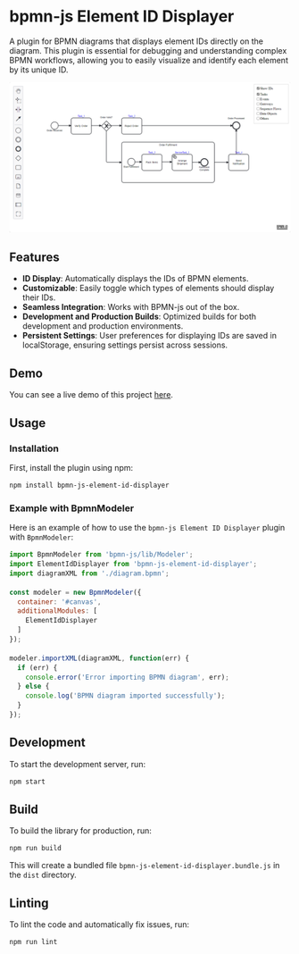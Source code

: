 # bpmn-js Element ID Displayer

A plugin for BPMN diagrams that displays element IDs directly on the diagram. This plugin is essential for debugging and understanding complex BPMN workflows, allowing you to easily visualize and identify each element by its unique ID.

![Sample](https://raw.githubusercontent.com/loremipsumowski/bpmn-js-element-id-displayer/main/resources/sample.png)

## Features

- **ID Display**: Automatically displays the IDs of BPMN elements.
- **Customizable**: Easily toggle which types of elements should display their IDs.
- **Seamless Integration**: Works with BPMN-js out of the box.
- **Development and Production Builds**: Optimized builds for both development and production environments.
- **Persistent Settings**: User preferences for displaying IDs are saved in localStorage, ensuring settings persist across sessions.

## Demo

You can see a live demo of this project [here](https://loremipsumowski.github.io/bpmn-js-element-id-displayer/).

## Usage

### Installation

First, install the plugin using npm:

```bash
npm install bpmn-js-element-id-displayer
```

### Example with BpmnModeler

Here is an example of how to use the `bpmn-js Element ID Displayer` plugin with `BpmnModeler`:

```javascript
import BpmnModeler from 'bpmn-js/lib/Modeler';
import ElementIdDisplayer from 'bpmn-js-element-id-displayer';
import diagramXML from './diagram.bpmn';

const modeler = new BpmnModeler({
  container: '#canvas',
  additionalModules: [
    ElementIdDisplayer
  ]
});

modeler.importXML(diagramXML, function(err) {
  if (err) {
    console.error('Error importing BPMN diagram', err);
  } else {
    console.log('BPMN diagram imported successfully');
  }
});
```

## Development

To start the development server, run:

```bash
npm start
```

## Build

To build the library for production, run:

```bash
npm run build
```

This will create a bundled file `bpmn-js-element-id-displayer.bundle.js` in the `dist` directory.

## Linting

To lint the code and automatically fix issues, run:

```bash
npm run lint
```